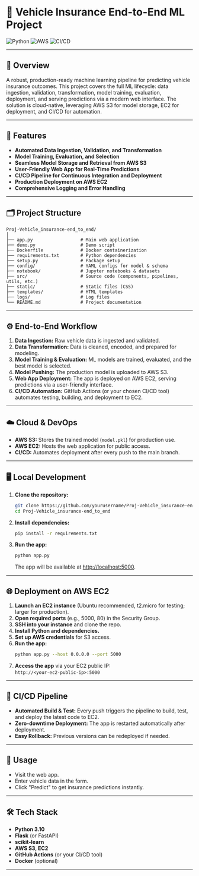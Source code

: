 # 🚗 Vehicle Insurance End-to-End ML Project

![Python](https://img.shields.io/badge/Python-3.10-blue?logo=python)
![AWS](https://img.shields.io/badge/AWS-EC2%20%7C%20S3-orange?logo=amazon-aws)
![CI/CD](https://img.shields.io/badge/CI%2FCD-GitHub%20Actions-blueviolet?logo=github-actions)

---

## 📖 Overview

A robust, production-ready machine learning pipeline for predicting vehicle insurance outcomes. This project covers the full ML lifecycle: data ingestion, validation, transformation, model training, evaluation, deployment, and serving predictions via a modern web interface. The solution is cloud-native, leveraging AWS S3 for model storage, EC2 for deployment, and CI/CD for automation.

---

## 🚀 Features

- **Automated Data Ingestion, Validation, and Transformation**
- **Model Training, Evaluation, and Selection**
- **Seamless Model Storage and Retrieval from AWS S3**
- **User-Friendly Web App for Real-Time Predictions**
- **CI/CD Pipeline for Continuous Integration and Deployment**
- **Production Deployment on AWS EC2**
- **Comprehensive Logging and Error Handling**

---

## 🗂️ Project Structure

```
Proj-Vehicle_insurance-end_to_end/
│
├── app.py                  # Main web application
├── demo.py                 # Demo script
├── Dockerfile              # Docker containerization
├── requirements.txt        # Python dependencies
├── setup.py                # Package setup
├── config/                 # YAML configs for model & schema
├── notebook/               # Jupyter notebooks & datasets
├── src/                    # Source code (components, pipelines, utils, etc.)
├── static/                 # Static files (CSS)
├── templates/              # HTML templates
├── logs/                   # Log files
└── README.md               # Project documentation
```

---

## ⚙️ End-to-End Workflow

1. **Data Ingestion:** Raw vehicle data is ingested and validated.
2. **Data Transformation:** Data is cleaned, encoded, and prepared for modeling.
3. **Model Training & Evaluation:** ML models are trained, evaluated, and the best model is selected.
4. **Model Pushing:** The production model is uploaded to AWS S3.
5. **Web App Deployment:** The app is deployed on AWS EC2, serving predictions via a user-friendly interface.
6. **CI/CD Automation:** GitHub Actions (or your chosen CI/CD tool) automates testing, building, and deployment to EC2.

---

## ☁️ Cloud & DevOps

- **AWS S3:** Stores the trained model (`model.pkl`) for production use.
- **AWS EC2:** Hosts the web application for public access.
- **CI/CD:** Automates deployment after every push to the main branch.

---

## 🖥️ Local Development

1. **Clone the repository:**
   ```bash
   git clone https://github.com/yourusername/Proj-Vehicle_insurance-end_to_end.git
   cd Proj-Vehicle_insurance-end_to_end
   ```
2. **Install dependencies:**
   ```bash
   pip install -r requirements.txt
   ```
3. **Run the app:**
   ```bash
   python app.py
   ```
   The app will be available at [http://localhost:5000](http://localhost:5000).

---

## 🌐 Deployment on AWS EC2

1. **Launch an EC2 instance** (Ubuntu recommended, t2.micro for testing; larger for production).
2. **Open required ports** (e.g., 5000, 80) in the Security Group.
3. **SSH into your instance** and clone the repo.
4. **Install Python and dependencies.**
5. **Set up AWS credentials** for S3 access.
6. **Run the app:**
   ```bash
   python app.py --host 0.0.0.0 --port 5000
   ```
7. **Access the app** via your EC2 public IP:  
   `http://<your-ec2-public-ip>:5000`

---

## 🔄 CI/CD Pipeline

- **Automated Build & Test:** Every push triggers the pipeline to build, test, and deploy the latest code to EC2.
- **Zero-downtime Deployment:** The app is restarted automatically after deployment.
- **Easy Rollback:** Previous versions can be redeployed if needed.

---

## 📝 Usage

- Visit the web app.
- Enter vehicle data in the form.
- Click "Predict" to get insurance predictions instantly.

---

## 🛠️ Tech Stack

- **Python 3.10**
- **Flask** (or FastAPI)
- **scikit-learn**
- **AWS S3, EC2**
- **GitHub Actions** (or your CI/CD tool)
- **Docker** (optional)

---
